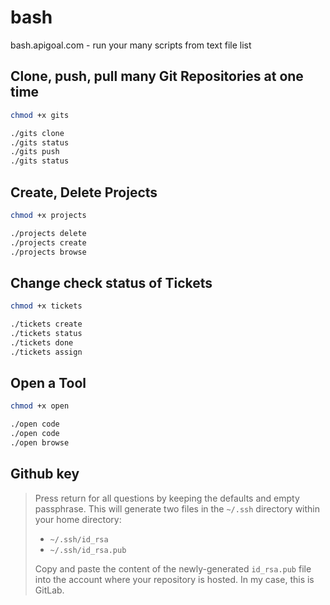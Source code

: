 # bash
bash.apigoal.com - run your many scripts from text file list

## Clone, push, pull many Git Repositories at one time
```bash
chmod +x gits

./gits clone
./gits status
./gits push
./gits status 

```


## Create, Delete Projects
```bash
chmod +x projects

./projects delete
./projects create
./projects browse 

```

## Change check status of Tickets
```bash
chmod +x tickets

./tickets create
./tickets status
./tickets done
./tickets assign

```


## Open a Tool
```bash
chmod +x open

./open code
./open code
./open browse

```


## Github key

> Press return for all questions by keeping the defaults and empty passphrase. This will generate two files in the `~/.ssh` directory within your home directory:
>
> -   `~/.ssh/id_rsa`
> -   `~/.ssh/id_rsa.pub`
>
> Copy and paste the content of the newly-generated `id_rsa.pub` file into the account where your repository is hosted. In my case, this is GitLab.